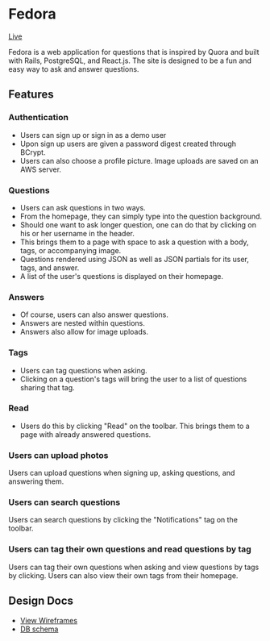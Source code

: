 
# Fedora

[Live][heroku]

[heroku]: http://www.askfedora.com

Fedora is a web application for questions that is inspired by Quora and built
with Rails, PostgreSQL, and React.js. The site is designed to be a fun and easy
way to ask and answer questions.

## Features

### Authentication
  * Users can sign up or sign in as a demo user
  * Upon sign up users are given a password digest created through BCrypt.
  * Users can also choose a profile picture. Image uploads are saved on an
    AWS server.

### Questions
  * Users can ask questions in two ways.
  * From the homepage, they can simply type into the question background.
  * Should one want to ask longer question, one can do that by clicking on
    his or her username in the header.
  * This brings them to a page with space to ask a question with a body, tags,
    or accompanying image.
  * Questions rendered using JSON as well as JSON partials for its user, tags,
    and answer.
  * A list of the user's questions is displayed on their homepage.

### Answers
  * Of course, users can also answer questions.
  * Answers are nested within questions.
  * Answers also allow for image uploads.

### Tags
  * Users can tag questions when asking.
  * Clicking on a question's tags will bring the user to a list of questions
    sharing that tag.

### Read
* Users do this by clicking "Read" on the toolbar. This brings them to a page
  with already answered questions.

### Users can upload photos
Users can upload questions when signing up, asking questions, and answering them.

### Users can search questions
Users can search questions by clicking the "Notifications" tag on the toolbar.

### Users can tag their own questions and read questions by tag
Users can tag their own questions when asking and view questions
by tags by clicking. Users can also view their own tags from their
homepage.






## Design Docs
* [View Wireframes][view]
* [DB schema][schema]

[view]: ./docs/views.md
[schema]: ./docs/schema.md

